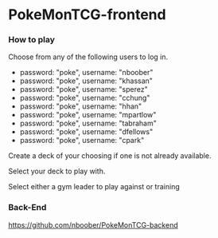 # PokeMonTCG-frontend

### How to play

Choose from any of the following users to log in.

- password: "poke", username: "nboober"
- password: "poke", username: "khassan"
- password: "poke", username: "sperez"
- password: "poke", username: "cchung"
- password: "poke", username: "hhan"
- password: "poke", username: "mpartlow"
- password: "poke", username: "tabraham"
- password: "poke", username: "dfellows"
- password: "poke", username: "cpark"

Create a deck of your choosing if one is not already available.

Select your deck to play with.

Select either a gym leader to play against or training

### Back-End

https://github.com/nboober/PokeMonTCG-backend